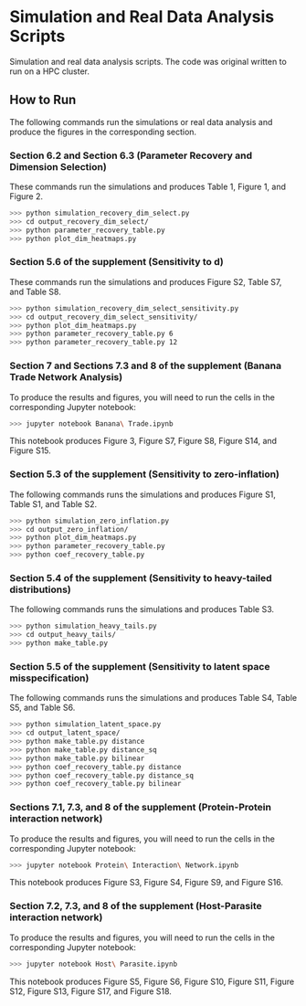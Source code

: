 # Simulation and Real Data Analysis Scripts

Simulation and real data analysis scripts. The code was original written to run on a HPC cluster. 

## How to Run

The following commands run the simulations or real data analysis and produce the figures in the corresponding section.

### Section 6.2 and Section 6.3 (Parameter Recovery and Dimension Selection)

These commands run the simulations and produces Table 1, Figure 1, and Figure 2.

```bash
>>> python simulation_recovery_dim_select.py
>>> cd output_recovery_dim_select/
>>> python parameter_recovery_table.py   
>>> python plot_dim_heatmaps.py        
```

### Section 5.6 of the supplement (Sensitivity to d)

These commands run the simulations and produces Figure S2, Table S7, and Table S8.

```bash
>>> python simulation_recovery_dim_select_sensitivity.py
>>> cd output_recovery_dim_select_sensitivity/
>>> python plot_dim_heatmaps.py
>>> python parameter_recovery_table.py 6
>>> python parameter_recovery_table.py 12
```

### Section 7 and Sections 7.3 and 8 of the supplement (Banana Trade Network Analysis)

To produce the results and figures, you will need to run the cells in the corresponding Jupyter notebook:

```bash
>>> jupyter notebook Banana\ Trade.ipynb
```

This notebook produces Figure 3, Figure S7, Figure S8, Figure S14, and Figure S15.

### Section 5.3 of the supplement (Sensitivity to zero-inflation)

The following commands runs the simulations and produces Figure S1, Table S1, and Table S2.

```bash
>>> python simulation_zero_inflation.py
>>> cd output_zero_inflation/
>>> python plot_dim_heatmaps.py
>>> python parameter_recovery_table.py
>>> python coef_recovery_table.py
```

### Section 5.4 of the supplement (Sensitivity to heavy-tailed distributions)

The following commands runs the simulations and produces Table S3.

```bash
>>> python simulation_heavy_tails.py
>>> cd output_heavy_tails/
>>> python make_table.py
```

### Section 5.5 of the supplement (Sensitivity to latent space misspecification)

The following commands runs the simulations and produces Table S4, Table S5, and Table S6.

```bash
>>> python simulation_latent_space.py
>>> cd output_latent_space/
>>> python make_table.py distance
>>> python make_table.py distance_sq
>>> python make_table.py bilinear
>>> python coef_recovery_table.py distance
>>> python coef_recovery_table.py distance_sq
>>> python coef_recovery_table.py bilinear
```

### Sections 7.1, 7.3, and 8 of the supplement (Protein-Protein interaction network)

To produce the results and figures, you will need to run the cells in the corresponding Jupyter notebook:

```bash
>>> jupyter notebook Protein\ Interaction\ Network.ipynb
```

This notebook produces Figure S3, Figure S4, Figure S9, and Figure S16.

### Section 7.2, 7.3, and 8 of the supplement (Host-Parasite interaction network)

To produce the results and figures, you will need to run the cells in the corresponding Jupyter notebook:

```bash
>>> jupyter notebook Host\ Parasite.ipynb
```

This notebook produces Figure S5, Figure S6, Figure S10, Figure S11, Figure S12, Figure S13, Figure S17, and Figure S18.
